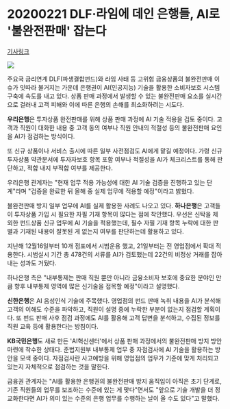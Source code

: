 # 20200221 **DLF·라임에 데인 은행들, AI로 '불완전판매' 잡는다**

[기사링크](https://m.news.naver.com/read.nhn?mode=LSD&sid1=001&oid=008&aid=0004361321)



![](https://imgnews.pstatic.net/image/008/2020/02/21/0004361321_001_20200221044402156.jpg?type=w430)

주요국 금리연계 DLF(파생결합펀드)와 라임 사태 등 고위험 금융상품의 불완전판매 이슈가 잇따라 불거지는 가운데 은행권이 AI(인공지능) 기술을 활용한 소비자보호 시스템 구축에 속도를 내고 있다. 상품 판매 과정에서 발생할 수 있는 불완전판매 요소를 실시간으로 걸러내 고객 피해와 이에 따른 은행의 손해를 최소화하려는 시도다.

**우리은행**은 투자상품 완전판매를 위해 상품 판매 과정에 AI 기술 적용을 검토 중이다. 고객과 직원이 대화한 내용 중 고객 동의 여부나 직원 안내의 적절성 등의 불완전판매 요인을 AI가 점검하는 방식이다.

또 신규 상품이나 서비스 출시에 따른 일부 사전점검도 AI에게 맡길 예정이다. 가령 신규 투자상품 약관문서에 투자자보호 항목 포함 여부나 적절성을 AI가 체크리스트를 통해 판단하고, 적합 내지 부적합 여부를 제공한다.

우리은행 관계자는 "현재 업무 적용 가능성에 대한 AI 기술 검증을 진행하고 있는 단계"라며 "검증을 완료한 뒤 올해 중 실제 업무에 적용할 예정"이라고 밝혔다.

불완전판매 방지 일부 업무에 AI를 실제 활용한 사례도 나오고 있다. **하나은행**은 고객들이 투자상품 가입 시 필요한 자필 기재 항목이 많다는 점에 착안했다. 우선은 신탁을 제외한 펀드상품 신규 업무에 AI 기술을 적용했는데, 필수 자필 기재 항목 누락에 대한 판별과 기재된 내용이 잘못된 게 없는지 여부를 판단하는데 활용하고 있다.

지난해 12월16일부터 10개 점포에서 시범운용 했고, 21일부터는 전 영업점에서 확대 적용한다. 시범실시 기간 총 478건의 서류를 AI가 검토했는데 22건의 비정상 거래를 잡아내는 성과도 거뒀다.

하나은행 측은 "내부통제는 판매 직원 뿐만 아니라 금융소비자 보호에 중요한 분야인 만큼 향후 내부통제 영역에 많은 신기술을 접목할 예정"이라고 설명했다.

**신한은행**은 AI 음성인식 기술에 주목했다. 영업점의 펀드 판매 녹취 내용을 AI가 분석해 고객의 이해도 수준을 파악하고, 직원이 설명 중에 누락한 부분이 없는지 점검할 계획이다. 또 펀드 판매 사후 점검 과정에도 AI를 활용해 고객 답변을 분석하고, 수집된 정보를 직원 교육 등에 활용한다는 방침이다.

**KB국민은행**도 새로 만든 'AI혁신센터'에서 상품 판매 과정에서의 불완전판매 방지 방안 마련에 착수한 상태다. 준법지원부 내부통제 업무 중 자점검사에 AI 기술을 활용하는 방안을 모색 중이다. 자점검사란 사고예방을 위해 영업점의 업무가 기준에 맞게 처리되고 있는지 자체적으로 점검하는 것을 말한다.

금융권 관계자는 "AI를 활용한 은행권의 불완전판매 방지 움직임이 아직은 초기 단계로, 기존 직원들의 업무를 보조하는 수준에 있는 게 맞다"면서도 "앞으로 기술 개발을 더 정교화한다면 AI가 의미 있는 수준의 은행 업무를 수행하는 날이 올 수도 있다"고 말했다.